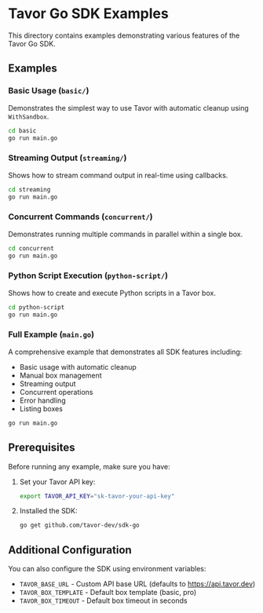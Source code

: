 # Tavor Go SDK Examples

This directory contains examples demonstrating various features of the Tavor Go SDK.

## Examples

### Basic Usage (`basic/`)
Demonstrates the simplest way to use Tavor with automatic cleanup using `WithSandbox`.

```bash
cd basic
go run main.go
```

### Streaming Output (`streaming/`)
Shows how to stream command output in real-time using callbacks.

```bash
cd streaming
go run main.go
```

### Concurrent Commands (`concurrent/`)
Demonstrates running multiple commands in parallel within a single box.

```bash
cd concurrent
go run main.go
```

### Python Script Execution (`python-script/`)
Shows how to create and execute Python scripts in a Tavor box.

```bash
cd python-script
go run main.go
```

### Full Example (`main.go`)
A comprehensive example that demonstrates all SDK features including:
- Basic usage with automatic cleanup
- Manual box management
- Streaming output
- Concurrent operations
- Error handling
- Listing boxes

```bash
go run main.go
```

## Prerequisites

Before running any example, make sure you have:

1. Set your Tavor API key:
   ```bash
   export TAVOR_API_KEY="sk-tavor-your-api-key"
   ```

2. Installed the SDK:
   ```bash
   go get github.com/tavor-dev/sdk-go
   ```

## Additional Configuration

You can also configure the SDK using environment variables:

- `TAVOR_BASE_URL` - Custom API base URL (defaults to https://api.tavor.dev)
- `TAVOR_BOX_TEMPLATE` - Default box template (basic, pro)
- `TAVOR_BOX_TIMEOUT` - Default box timeout in seconds